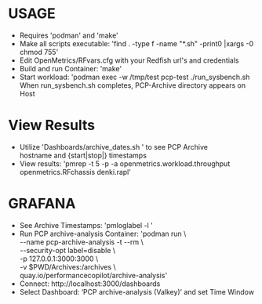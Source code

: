 # USAGE
* Requires 'podman' and 'make'
* Make all scripts executable: 'find . -type f -name "*.sh" -print0 |xargs -0 chmod 755'
* Edit OpenMetrics/RFvars.cfg with your Redfish url's and credentials
* Build and run Container: 'make'
* Start workload: 'podman exec  -w /tmp/test pcp-test ./run_sysbench.sh  
	When run_sysbench.sh completes, PCP-Archive directory appears on Host
# View Results
* Utilize 'Dashboards/archive_dates.sh <archive-name>' to see PCP Archive  
  hostname and {start|stop|} timestamps
* View results: 'pmrep -t 5 -p -a <archive-name> openmetrics.workload.throughput openmetrics.RFchassis denki.rapl'
# GRAFANA
* See Archive Timestamps: 'pmloglabel -l <archive-name>'
* Run PCP archive-analysis Container: 'podman run \  
    --name pcp-archive-analysis -t --rm \  
    --security-opt label=disable \  
    -p 127.0.0.1:3000:3000 \  
    -v $PWD/Archives:/archives \  
    quay.io/performancecopilot/archive-analysis'    
* Connect:  http://localhost:3000/dashboards  
* Select Dashboard: ‘PCP archive-analysis (Valkey)’ and set Time Window   

